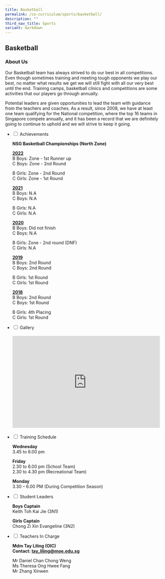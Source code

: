 ```yaml
---
title: Basketball
permalink: /co-curriculum/sports/basketball/
description: ""
third_nav_title: Sports
variant: markdown
---
```

## Basketball
### About Us
<p>Our Basketball team has always strived to do our best in all competitions. Even though sometimes training and meeting tough opponents we play our best, no matter what results we get we will still fight with all our very best until the end. Training camps, basketball clinics and competitions are some activities that our players go through annually.</p>
<p>Potential leaders are given opportunities to lead the team with guidance from the teachers and coaches. As a result, since 2008, we have at least one team qualifying for the National competition, where the top 16 teams in Singapore compete annually, and it has been a record that we are definitely going to continue to uphold and we will strive to keep it going.&nbsp;</p>
<ul class="jekyllcodex_accordion">
<li><input id="accordion3" type="checkbox"> <label for="accordion3">Achievements</label>
<div>
<p><strong>NSG Basketball Championships (North Zone)</strong></p>
<p><u><strong>2022<br></strong></u>B Boys: Zone - 1st Runner up<br>C Boys: Zone - 2nd Round</p>
<p>B Girls: Zone - 2nd Round <br>C Girls: Zone - 1st Round</p>
<p><u><strong>2021<br></strong></u>B Boys: N.A<br>C Boys: N.A</p>
<p>B Girls: N.A <br>C Girls: N.A</p>
<p><u><strong>2020<br></strong></u>B Boys: Did not finish<br>C Boys: N.A</p>
<p>B Girls: Zone - 2nd round (DNF) <br>C Girls: N.A</p>
<p><u><strong>2019<br></strong></u>B Boys: 2nd Round&nbsp;<br>C Boys: 2nd Round</p>
<p>B Girls: 1st Round <br>C Girls: 1st Round</p>
<p><u><strong>2018<br></strong></u>B Boys: 2nd Round&nbsp;<br>C Boys: 1st Round</p>
<p>B Girls: 4th Placing<br>C Girls: 1st Round</p>
</div>
</li>
<li><input id="accordion5" type="checkbox"> <label for="accordion5">Gallery</label>
<div>
<h4><center><iframe src="https://docs.google.com/presentation/d/e/2PACX-1vST3o-BkPU_2wDXqQ5Okosq6nMHzzdawABFrDT9RfeFNubw8JYuJJp-nssj8Dlwu4VdVFl0mfQJzEJe/embed?start=false&amp;loop=false&amp;delayms=5000" frameborder="0" width="480" height="299" allowfullscreen="true"></iframe></center></h4>
</div>
</li>
<li><input id="accordion6" type="checkbox"> <label for="accordion6">Training Schedule</label>
<div>
<p><strong>Wednesday</strong><br>3.45 to 6.00 pm</p>
<p><strong>Friday<br></strong>2.30 to 6.00 pm (School Team)<br>2.30 to 4.30 pm (Recreational Team)</p>
<p><strong>Monday<br></strong>3.30 – 6.00 PM (During Competition Season)</p>
</div>
</li>
<li><input id="accordion7" type="checkbox"> <label for="accordion7">Student Leaders</label>
<div>
<p><strong>Boys Captain<br></strong>Keith Toh Kai Jie (3N1)</p>
<p><strong>Girls Captain<br></strong>Chong Zi Xin Evangeline (3N2)</p>
</div>
</li>
<li><input id="accordion8" type="checkbox"> <label for="accordion8">Teachers In Charge</label>
<div>
<p><strong>Mdm Tay Liling (OIC)<br>Contact:&nbsp;<a href="mailto:tay_liling@moe.edu.sg" target="">tay_liling@moe.edu.sg</a></strong></p>
<p>Mr Daniel Chan Chong Weng<br>Ms Theresa Ong Hwee Fang<br>Mr Zhang Xinwen
</p>
</div>
</li>
</ul>